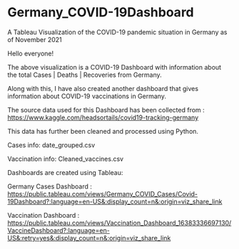 # Germany_COVID-19Dashboard
A Tableau Visualization of the COVID-19 pandemic situation in Germany as of November 2021

Hello everyone!

The above visualization is a COVID-19 Dashboard with information about the total Cases | Deaths | Recoveries from Germany. 

Along with this, I have also created another dashboard that gives information about COVID-19 vaccinations in Germany.

The source data used for this Dashboard has been collected from : https://www.kaggle.com/headsortails/covid19-tracking-germany

This data has further been cleaned and processed using Python.

Cases info: date_grouped.csv

Vaccination info: Cleaned_vaccines.csv

Dashboards are created using Tableau:

Germany Cases Dashboard : https://public.tableau.com/views/Germany_COVID_Cases/Covid-19Dashboard?:language=en-US&:display_count=n&:origin=viz_share_link

Vaccination Dashboard : https://public.tableau.com/views/Vaccination_Dashboard_16383336697130/VaccineDashboard?:language=en-US&:retry=yes&:display_count=n&:origin=viz_share_link
